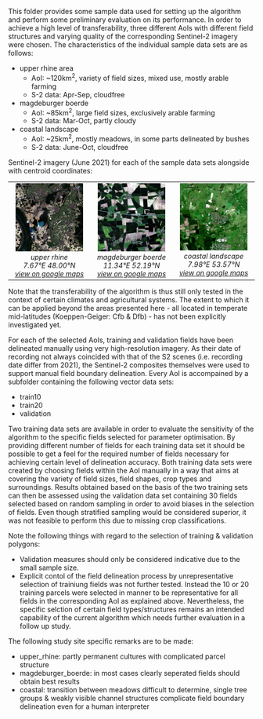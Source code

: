 This folder provides some sample data used for setting up the algorithm and perform some preliminary evaluation on its performance. In order to achieve a high level of transferability, three different AoIs with different field structures and varying quality of the corresponding Sentinel-2 imagery were chosen. The characteristics of the individual sample data sets are as follows:

* upper rhine area
    * AoI: ~120km<sup>2</sup>, variety of field sizes, mixed use, mostly arable farming
    * S-2 data: Apr-Sep, cloudfree
* magdeburger boerde
    * AoI: ~85km<sup>2</sup>, large field sizes, exclusively arable farming
    * S-2 data: Mar-Oct, partly cloudy
* coastal landscape
    * AoI: ~25km<sup>2</sup>, mostly meadows, in some parts delineated by bushes
    * S-2 data: June-Oct, cloudfree

Sentinel-2 imagery (June 2021) for each of the sample data sets alongside with centroid coordinates: 

<p>
<table width="100%" cellspacing="5" cellpadding="1" border="0">
	<tbody>
		<tr>
		<td valign="top" align="center" width=30%>
            <a href="upper_rhine">
            <img src="_docs/preview_upper_rhine.png" width="90%"></a><br>
            <i>
                upper rhine</br>
                7.67°E 48.00°N</br>
                <a href="https://www.google.at/maps/@48,7.67,12000m/data=!3m1!1e3?hl=en">view on google maps</a>   
            </i>
        </td>
		<td valign="top" align="center" width=30%>
            <a href="magdeburger_boerde">
            <img src="_docs/preview_magdeburger_boerde.png" width="90%"></a><br>
            <i>
                magdeburger boerde</br>
                11.34°E 52.19°N</br>
                <a href="https://www.google.at/maps/@52.19,11.34,10000m/data=!3m1!1e3?hl=en">view on google maps</a>  
            </i>
        </td>
		<td valign="top" align="center" width=30%>
            <a href="coastal_landscape">
            <img src="_docs/preview_coastal_landscape.png" width="90%"></a><br>
            <i>
                coastal landscape</br>
                7.98°E 53.57°N</br>
                <a href="https://www.google.at/maps/@53.57,7.98,6000m/data=!3m1!1e3?hl=en">view on google maps</a>
            </i>
        </td>
		</tr>
	</tbody>
</table>
<p>

<!-- 
Note that the decription may be complemented by providing an interactive leaflet map, which could be integrated in the following manner. Iframe-Tag is not allowed for github markdowns but via embed the map could be displayed:
<embed type="text/html" src="https://fkroeber.de/wp-content/uploads/2022/06/study_area_map.html" width="500" height="200">    -->

Note that the transferability of the algorithm is thus still only tested in the context of certain climates and agricultural systems. The extent to which it can be applied beyond the areas presented here - all located in temperate mid-latitudes (Koeppen-Geiger: Cfb & Dfb) - has not been explicitly investigated yet.

For each of the selected AoIs, training and validation fields have been delineated manually using very high-resolution imagery. As their date of recording not always coincided with that of the S2 scenes (i.e. recording date differ from 2021), the Sentinel-2 composites themselves were used to support manual field boundary delineation. Every AoI is accompained by a subfolder containing the following vector data sets:
* train10
* train20
* validation

Two training data sets are available in order to evaluate the sensitivity of the algorithm to the specific fields selected for parameter optimisation. By providing different number of fields for each training data set it should be possible to get a feel for the required number of fields necessary for achieving certain level of delineation accuracy. Both training data sets were created by choosing fields within the AoI manually in a way that aims at covering the variety of field sizes, field shapes, crop types and surroundings. Results obtained based on the basis of the two training sets can then be assessed using the validation data set containing 30 fields selected based on random sampling in order to avoid biases in the selection of fields. Even though stratified sampling would be considered superior, it was not feasible to perform this due to missing crop classifications.

Note the following things with regard to the selection of training & validation polygons:
* Validation measures should only be considered indicative due to the small sample size.
* Explicit contol of the field delineation process by unrepresentative selection of trainiung fields was not further tested. Instead the 10 or 20 training parcels were selected in manner to be representative for all fields in the corresponding AoI as explained above. Nevertheless, the specific selction of certain field types/structures remains an intended capability of the current algorithm which needs further evaluation in a follow up study. 

The following study site specific remarks are to be made:
* upper_rhine: partly permanent cultures with complicated parcel structure
* magdeburger_boerde: in most cases clearly seperated fields should obtain best results 
* coastal: transition between meadows difficult to determine, single tree groups & weakly visible channel structures complicate field boundary delineation even for a human interpreter